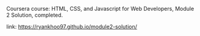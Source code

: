 Coursera course: HTML, CSS, and Javascript for Web Developers, Module 2 Solution, completed.

link: https://ryankhoo97.github.io/module2-solution/ 

